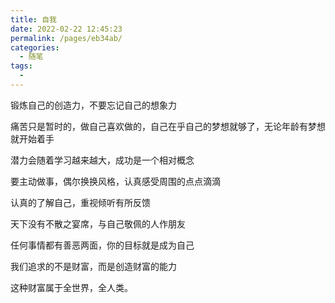 ```yaml
---
title: 自我
date: 2022-02-22 12:45:23
permalink: /pages/eb34ab/
categories:
  - 随笔
tags:
  - 
---
```



锻炼自己的创造力，不要忘记自己的想象力

痛苦只是暂时的，做自己喜欢做的，自己在乎自己的梦想就够了，无论年龄有梦想就开始着手

潜力会随着学习越来越大，成功是一个相对概念

要主动做事，偶尔换换风格，认真感受周围的点点滴滴

认真的了解自己，重视倾听有所反馈

天下没有不散之宴席，与自己敬佩的人作朋友

任何事情都有善恶两面，你的目标就是成为自己

我们追求的不是财富，而是创造财富的能力

这种财富属于全世界，全人类。
